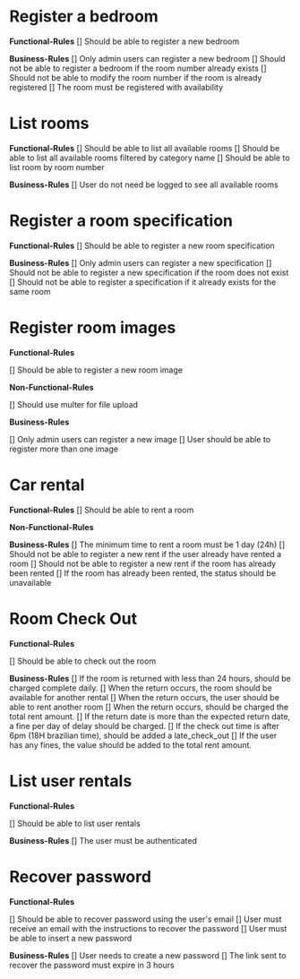 # Register a bedroom

**Functional-Rules**
[] Should be able to register a new bedroom

**Business-Rules**
[] Only admin users can register a new bedroom
[] Should not be able to register a bedroom if the room number already exists
[] Should not be able to modify the room number if the room is already registered
[] The room must be registered with availability

# List rooms

**Functional-Rules**
[] Should be able to list all available rooms
[] Should be able to list all available rooms filtered by category name
[] Should be able to list room by room number

**Business-Rules**
[] User do not need be logged to see all available rooms

# Register a room specification

**Functional-Rules**
[] Should be able to register a new room specification

**Business-Rules**
[] Only admin users can register a new specification
[] Should not be able to register a new specification if the room does not exist
[] Should not be able to register a specification if it already exists for the same room

# Register room images

**Functional-Rules**

[] Should be able to register a new room image

**Non-Functional-Rules**

[] Should use multer for file upload

**Business-Rules**

[] Only admin users can register a new image
[] User should be able to register more than one image

# Car rental

**Functional-Rules**
[] Should be able to rent a room

**Non-Functional-Rules**

**Business-Rules**
[] The minimum time to rent a room must be 1 day (24h)
[] Should not be able to register a new rent if the user already have rented a room
[] Should not be able to register a new rent if the room has already been rented
[] If the room has already been rented, the status should be unavailable

# Room Check Out

**Functional-Rules**

[] Should be able to check out the room

**Business-Rules**
[] If the room is returned with less than 24 hours, should be charged complete daily.
[] When the return occurs, the room should be available for another rental
[] When the return occurs, the user should be able to rent another room
[] When the return occurs, should be charged the total rent amount.
[] If the return date is more than the expected return date, a fine per day of delay should be charged.
[] If the check out time is after 6pm (18H brazilian time), should be added a late_check_out
[] If the user has any fines, the value should be added to the total rent amount.

# List user rentals

**Functional-Rules**

[] Should be able to list user rentals

**Business-Rules**
[] The user must be authenticated

# Recover password

**Functional-Rules**

[] Should be able to recover password using the user's email
[] User must receive an email with the instructions to recover the password
[] User must be able to insert a new password

**Business-Rules**
[] User needs to create a new password
[] The link sent to recover the password must expire in 3 hours
